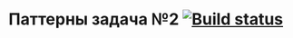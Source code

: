 # Паттерны задача №2 [![Build status](https://ci.appveyor.com/api/projects/status/fvdnqj8hf58qm83t?svg=true)](https://ci.appveyor.com/project/IAmProgrammist/aqa0-2-3-patterns-task2)
